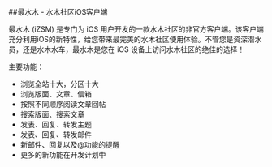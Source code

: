 ##最水木 - 水木社区iOS客户端

最水木 (iZSM) 是专门为 iOS 用户开发的一款水木社区的非官方客户端。该客户端充分利用iOS的新特性，给您带来最完美的水木社区使用体验。不管您是资深潜水员，还是水木水车，最水木是您在 iOS 设备上访问水木社区的绝佳的选择！

主要功能：

- 浏览全站十大，分区十大
- 浏览版面、文章、信箱
- 按照不同顺序阅读文章回帖
- 搜索版面、搜索文章
- 发表、回复、转发主题
- 发表、回复、转发邮件
- 新邮件、回复以及@功能的提醒
- 更多的新功能在开发计划中
